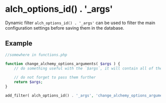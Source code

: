 # alch_options_id() . '_args'

Dynamic filter `alch_options_id() . '_args'` can be used to filter the main configuration settings before saving them in the database.

## Example

```php
//somewhere in functions.php

function change_alchemy_options_arguments( $args ) {
    // do something useful with the `$args`, it will contain all of the info about `tabs`, `repeaters` and `options` that will be used to create the Alchemy Options page
    
    // do not forget to pass them further
    return $args;
}

add_filter( alch_options_id() . '_args', 'change_alchemy_options_arguments', 10, 1 );
```
